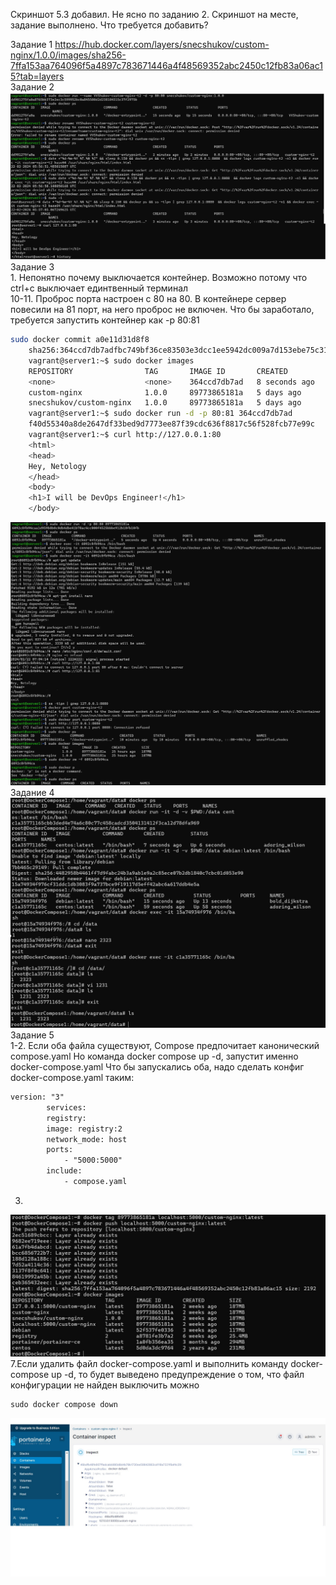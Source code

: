 Скриншот 5.3 добавил. Не ясно по заданию 2. Скриншот на месте, задание выполнено. Что требуется добавить?

Задание 1
https://hub.docker.com/layers/snecshukov/custom-nginx/1.0.0/images/sha256-7ffa153aa764096f5a4897c783671446a4f48569352abc2450c12fb83a06ac15?tab=layers  
Задание 2
![Image alt](./2.jpg)
Задание 3  
	1. Непонятно почему выключается контейнер. Возможно потому что ctrl+c выключает единтвенный терминал  
	10-11. Проброс порта настроен с 80 на 80. В контейнере сервер повесили на 81 порт, на него проброс не включен. Что бы заработало, требуется запустить контейнер как -p 80:81
```bash
sudo docker commit a0e11d31d8f8
	sha256:364ccd7db7adfbc749bf36ce83503e3dcc1ee5942dc009a7d153ebe75c3115b7
	vagrant@server1:~$ sudo docker images
	REPOSITORY                TAG       IMAGE ID       CREATED         SIZE
	<none>                    <none>    364ccd7db7ad   8 seconds ago   208MB
	custom-nginx              1.0.0     89773865181a   5 days ago      187MB
	snecshukov/custom-nginx   1.0.0     89773865181a   5 days ago      187MB
	vagrant@server1:~$ sudo docker run -d -p 80:81 364ccd7db7ad
	f40d55340a8de2647df33bed9d7773ee87f39cdc636f8817c56f528fcb77e99c
	vagrant@server1:~$ curl http://127.0.0.1:80
	<html>
	<head>
	Hey, Netology
	</head>
	<body>
	<h1>I will be DevOps Engineer!</h1>
	</body>
```
![Image alt](./3.jpg)
Задание 4
![Image alt](./4.jpg)
Задание 5  
1-2. Если оба файла существуют, Compose предпочитает канонический compose.yaml
Но команда docker compose up -d, запустит именно docker-compose.yaml
		Что бы запускались оба, надо сделать конфиг docker-compose.yaml таким:
```y
version: "3"
		services:
		registry:
		image: registry:2
		network_mode: host
		ports:
			- "5000:5000"
		include:
			- compose.yaml
```
3.
![Image alt](./5.3.jpg)  
7.Если удалить файл docker-compose.yaml и выполнить команду docker-compose up -d, то будет выведено предупреждение о том, что файл конфигурации не найден
выключить можно 
```
sudo docker compose down
```
![Image alt](./5.jpg)

